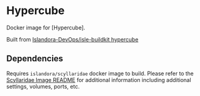 # Hypercube

Docker image for [Hypercube].

Built from [Islandora-DevOps/isle-buildkit hypercube](https://github.com/Islandora-DevOps/isle-buildkit/tree/main/hypercube)

## Dependencies

Requires `islandora/scyllaridae` docker image to build. Please refer to the
[Scyllaridae Image README](../scyllaridae/README.md) for additional information including
additional settings, volumes, ports, etc.
